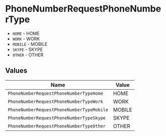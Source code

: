 # PhoneNumberRequestPhoneNumberType

* `HOME` - HOME
* `WORK` - WORK
* `MOBILE` - MOBILE
* `SKYPE` - SKYPE
* `OTHER` - OTHER


## Values

| Name                                      | Value                                     |
| ----------------------------------------- | ----------------------------------------- |
| `PhoneNumberRequestPhoneNumberTypeHome`   | HOME                                      |
| `PhoneNumberRequestPhoneNumberTypeWork`   | WORK                                      |
| `PhoneNumberRequestPhoneNumberTypeMobile` | MOBILE                                    |
| `PhoneNumberRequestPhoneNumberTypeSkype`  | SKYPE                                     |
| `PhoneNumberRequestPhoneNumberTypeOther`  | OTHER                                     |